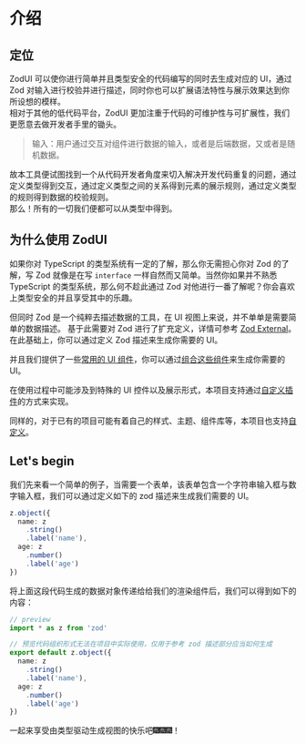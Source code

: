 # 介绍

## 定位

ZodUI 可以使你进行简单并且类型安全的代码编写的同时去生成对应的 UI，通过 Zod 对输入进行校验并进行描述，同时你也可以扩展语法特性与展示效果达到你所设想的模样。\
相对于其他的低代码平台，ZodUI 更加注重于代码的可维护性与可扩展性，我们更愿意去做开发者手里的锄头。

> 输入：用户通过交互对组件进行数据的输入，或者是后端数据，又或者是随机数据。

故本工具便试图找到一个从代码开发者角度来切入解决开发代码重复的问题，通过定义类型得到交互，通过定义类型之间的关系得到元素的展示规则，通过定义类型的规则得到数据的校验规则。\
那么！所有的一切我们便都可以从类型中得到。

[//]: # (TODO 做个图)

## 为什么使用 ZodUI

如果你对 TypeScript 的类型系统有一定的了解，那么你无需担心你对 Zod 的了解，写 Zod 就像是在写 `interface` 一样自然而又简单。当然你如果并不熟悉 TypeScript 的类型系统，那么何不趁此通过 Zod 对他进行一番了解呢？你会喜欢上类型安全的并且享受其中的乐趣。

但同时 Zod 是一个纯粹去描述数据的工具，在 UI 视图上来说，并不单单是需要简单的数据描述。
基于此需要对 Zod 进行了扩充定义，详情可参考 [Zod External]()。
在此基础上，你可以通过定义 Zod 描述来生成你需要的 UI。

并且我们提供了一些[常用的 UI 组件]()，你可以通过[组合这些组件]()来生成你需要的 UI。

在使用过程中可能涉及到特殊的 UI 控件以及展示形式，本项目支持通过[自定义插件]()的方式来实现。

同样的，对于已有的项目可能有着自己的样式、主题、组件库等，本项目也支持[自定义]()。

## Let's begin

我们先来看一个简单的例子，当需要一个表单，该表单包含一个字符串输入框与数字输入框，我们可以通过定义如下的 zod 描述来生成我们需要的 UI。

```typescript
z.object({
  name: z
    .string()
    .label('name'),
  age: z
    .number()
    .label('age')
})
```

将上面这段代码生成的数据对象传递给给我们的渲染组件后，我们可以得到如下的内容：

```typescript zodui:preview
// preview
import * as z from 'zod'

// 预览代码组织形式无法在项目中实际使用，仅用于参考 zod 描述部分应当如何生成
export default z.object({
  name: z
    .string()
    .label('name'),
  age: z
    .number()
    .label('age')
})
```

一起来享受由类型驱动生成视图的快乐吧🎆🎆🎆！
